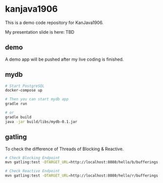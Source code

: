 # kanjava1906

This is a demo code repository for KanJava1906.

My presentation slide is here:
TBD

## demo

A demo app will be pushed after my live coding is finished.

## mydb

```sh
# Start PostgreSQL
docker-compose up

# Then you can start mydb app
gradle run

# or
gradle build
java -jar build/libs/mydb-0.1.jar
```

## gatling

To check the difference of Threads of Blocking & Reactive.

```sh
# Check Blocking Endpoint
mvn gatling:test -DTARGET_URL=http://localhost:8080/hello/b/bufferings -DSIM_USERS=3000

# Check Reactive Endpoint
mvn gatling:test -DTARGET_URL=http://localhost:8080/hello/r/bufferings -DSIM_USERS=3000
```


